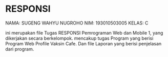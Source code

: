 # RESPONSI
NAMA: SUGENG WAHYU NUGROHO
NIM: 193010503005
KELAS: C

ini merupakan file Tugas RESPONSI Pemrograman Web dan Mobile 1, yang dikerjakan secara berkelompok. mencakup tugas Program yang berisi Program Web Profile Vaksin Cafe.
Dan file Laporan yang berisi penjelasan dari program.  
